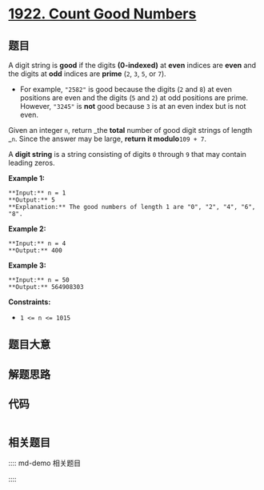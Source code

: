 # [1922. Count Good Numbers](https://leetcode.com/problems/count-good-numbers)

## 题目

A digit string is **good** if the digits **(0-indexed)** at **even** indices
are **even** and the digits at **odd** indices are **prime** (`2`, `3`, `5`,
or `7`).

  * For example, `"2582"` is good because the digits (`2` and `8`) at even positions are even and the digits (`5` and `2`) at odd positions are prime. However, `"3245"` is **not** good because `3` is at an even index but is not even.

Given an integer `n`, return _the **total** number of good digit strings of
length _`n`. Since the answer may be large, **return it modulo**`109 + 7`.

A **digit string** is a string consisting of digits `0` through `9` that may
contain leading zeros.



**Example 1:**

    
    
    **Input:** n = 1
    **Output:** 5
    **Explanation:** The good numbers of length 1 are "0", "2", "4", "6", "8".
    

**Example 2:**

    
    
    **Input:** n = 4
    **Output:** 400
    

**Example 3:**

    
    
    **Input:** n = 50
    **Output:** 564908303
    



**Constraints:**

  * `1 <= n <= 1015`


## 题目大意

## 解题思路

## 代码

```javascript

```

## 相关题目

:::: md-demo 相关题目

::::
